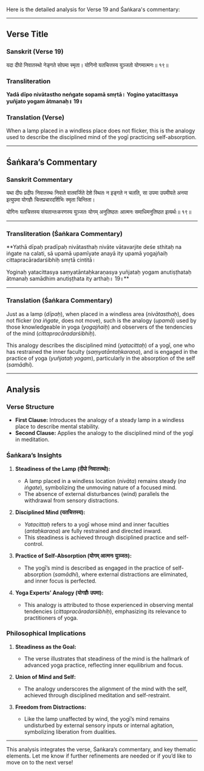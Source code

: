 Here is the detailed analysis for Verse 19 and Śaṅkara's commentary:

---

## Verse Title
### Sanskrit (Verse 19)
यदा दीपो निवातस्थो नेङ्गते सोपमा स्मृता।
योगिनो यतचित्तस्य युञ्जतो योगमात्मनः॥ १९॥

### Transliteration
**Yadā dīpo nivātastho neṅgate sopamā smṛtā।
Yogino yatacittasya yuñjato yogam ātmanaḥ॥ 19॥**

### Translation (Verse)
When a lamp placed in a windless place does not flicker,
this is the analogy used to describe the disciplined mind of the yogī practicing self-absorption.

---

## Śaṅkara’s Commentary
### Sanskrit Commentary
यथा दीपः प्रदीपः निवातस्थः निवाते वातवर्जिते देशे स्थितः न इङ्गते न चलति,
सा उपमा उपमीयते अनया इत्युपमा योगज्ञैः चित्तप्रचारदर्शिभिः स्मृता चिन्तिता।

योगिनः यतचित्तस्य संयतान्तःकरणस्य युञ्जतः योगम् अनुतिष्ठतः आत्मनः समाधिमनुतिष्ठत इत्यर्थः॥ १९॥

---

### Transliteration (Śaṅkara Commentary)
**Yathā dīpaḥ pradīpaḥ nivātasthaḥ nivāte vātavarjite deśe sthitaḥ na iṅgate na calati,
sā upamā upamīyate anayā ity upamā yogajñaiḥ cittapracāradarśibhiḥ smṛtā cintitā।

Yoginaḥ yatacittasya saṃyatāntaḥkaraṇasya yuñjataḥ yogam anutiṣṭhataḥ ātmanaḥ samādhim anutiṣṭhata ity arthaḥ॥ 19॥**

---

### Translation (Śaṅkara Commentary)
Just as a lamp (*dīpaḥ*), when placed in a windless area (*nivātasthaḥ*), does not flicker (*na iṅgate*, does not move),
such is the analogy (*upamā*) used by those knowledgeable in yoga (*yogajñaiḥ*) and observers of the tendencies of the mind (*cittapracāradarśibhiḥ*).

This analogy describes the disciplined mind (*yatacittaḥ*) of a yogī,
one who has restrained the inner faculty (*saṃyatāntaḥkaraṇa*),
and is engaged in the practice of yoga (*yuñjataḥ yogam*), particularly in the absorption of the self (*samādhi*).

---

## Analysis

### Verse Structure
- **First Clause:** Introduces the analogy of a steady lamp in a windless place to describe mental stability.
- **Second Clause:** Applies the analogy to the disciplined mind of the yogī in meditation.

### Śaṅkara’s Insights
1. **Steadiness of the Lamp (दीपो निवातस्थो):**
   - A lamp placed in a windless location (*nivāta*) remains steady (*na iṅgate*), symbolizing the unmoving nature of a focused mind.
   - The absence of external disturbances (wind) parallels the withdrawal from sensory distractions.

2. **Disciplined Mind (यतचित्तस्य):**
   - *Yatacittaḥ* refers to a yogī whose mind and inner faculties (*antaḥkaraṇa*) are fully restrained and directed inward.
   - This steadiness is achieved through disciplined practice and self-control.

3. **Practice of Self-Absorption (योगम् आत्मनः युञ्जतः):**
   - The yogī’s mind is described as engaged in the practice of self-absorption (*samādhi*), where external distractions are eliminated, and inner focus is perfected.

4. **Yoga Experts’ Analogy (योगज्ञैः उपमा):**
   - This analogy is attributed to those experienced in observing mental tendencies (*cittapracāradarśibhiḥ*), emphasizing its relevance to practitioners of yoga.

### Philosophical Implications
1. **Steadiness as the Goal:**
   - The verse illustrates that steadiness of the mind is the hallmark of advanced yoga practice, reflecting inner equilibrium and focus.

2. **Union of Mind and Self:**
   - The analogy underscores the alignment of the mind with the self, achieved through disciplined meditation and self-restraint.

3. **Freedom from Distractions:**
   - Like the lamp unaffected by wind, the yogī’s mind remains undisturbed by external sensory inputs or internal agitation, symbolizing liberation from dualities.

---

This analysis integrates the verse, Śaṅkara’s commentary, and key thematic elements. Let me know if further refinements are needed or if you’d like to move on to the next verse!

